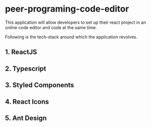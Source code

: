 # peer-programing-code-editor

This application will allow developers to set up their react project in an online code editor and code at the same time.

Following is the tech-stack around which the application revolves.

## 1. ReactJS

## 2. Typescript

## 3. Styled Components

## 4. React Icons

## 5. Ant Design
